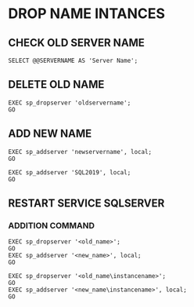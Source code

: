 # DROP NAME INTANCES

## CHECK OLD SERVER NAME
````
SELECT @@SERVERNAME AS 'Server Name';  
````

## DELETE OLD NAME 

````
EXEC sp_dropserver 'oldservername';  
GO
````

## ADD NEW NAME
````
EXEC sp_addserver 'newservername', local;  
GO  

EXEC sp_addserver 'SQL2019', local;  
GO 
````

## RESTART SERVICE SQLSERVER

### ADDITION COMMAND
````
EXEC sp_dropserver '<old_name>';  
GO  
EXEC sp_addserver '<new_name>', local;  
GO  

EXEC sp_dropserver '<old_name\instancename>';  
GO  
EXEC sp_addserver '<new_name\instancename>', local;  
GO
````
